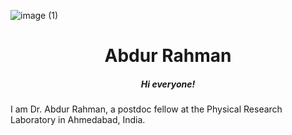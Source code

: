 ![image (1)](https://user-images.githubusercontent.com/116168762/196684466-40ba1559-29d0-4808-a7dc-0aefa5777d1c.jpg)
<h1 align="center">Abdur Rahman</h1>

<h5 align="center">Hi everyone!</h5>
I am Dr. Abdur Rahman, a postdoc fellow at the Physical Research Laboratory in Ahmedabad, India. 



